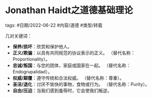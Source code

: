 

Jonathan Haidt之道德基础理论
====


tags: #日期/2022-06-22 #内容/道德 #类型/转载 


几对关键词：
-   **保养/损坏**：欣赏和保护他人。
-   **正义/欺骗**：以具有共同规范的协议表示的正义。 （替代名称：Proportionality）。
-   **忠诚/叛国**：与您的团体，家庭或国家在一起。 （替代名称：Endogrupalidad）。
-   **权威/颠覆**：遵守传统和合法权威。 （替代名称：尊重）。
-   **圣洁/退化**：讨厌不愉快的事物，食物或行为。 （替代名称：Purity）。
-   **自由/压迫**：当我们感到羞辱时，它会使我们叛逆。

